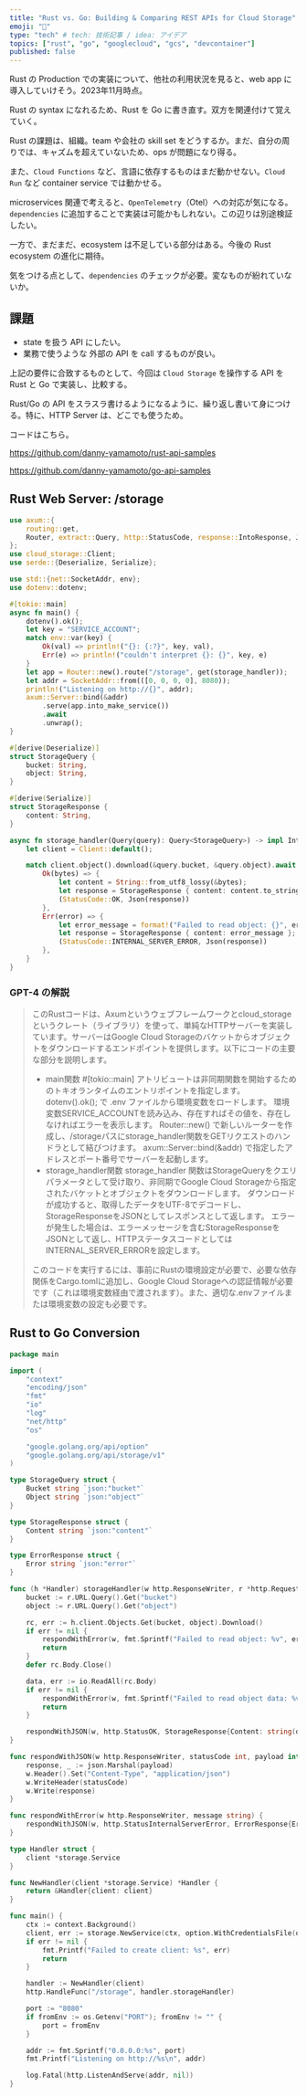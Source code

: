 ```yaml
---
title: "Rust vs. Go: Building & Comparing REST APIs for Cloud Storage"
emoji: "🚀"
type: "tech" # tech: 技術記事 / idea: アイデア
topics: ["rust", "go", "googlecloud", "gcs", "devcontainer"]
published: false
---
```

Rust の Production での実装について、他社の利用状況を見ると、web app に導入していけそう。2023年11月時点。

Rust の syntax になれるため、Rust を Go に書き直す。双方を関連付けて覚えていく。

Rust の課題は、組織。team や会社の skill set をどうするか。まだ、自分の周りでは、キャズムを超えていないため、ops が問題になり得る。

また、`Cloud Functions` など、言語に依存するものはまだ動かせない。`Cloud Run` など container service では動かせる。

microservices 関連で考えると、`OpenTelemetry`（Otel）への対応が気になる。`dependencies` に追加することで実装は可能かもしれない。この辺りは別途検証したい。

一方で、まだまだ、ecosystem は不足している部分はある。今後の Rust ecosystem の進化に期待。

気をつける点として、`dependencies` のチェックが必要。変なものが紛れていないか。

## 課題
- state を扱う API にしたい。
- 業務で使うような 外部の API を call するものが良い。

上記の要件に合致するものとして、今回は `Cloud Storage` を操作する API を Rust と Go で実装し、比較する。

Rust/Go の API をスラスラ書けるようになるように、繰り返し書いて身につける。特に、HTTP Server は、どこでも使うため。

コードはこちら。

https://github.com/danny-yamamoto/rust-api-samples

https://github.com/danny-yamamoto/go-api-samples

## Rust Web Server: /storage
```rust
use axum::{
    routing::get,
    Router, extract::Query, http::StatusCode, response::IntoResponse, Json,
};
use cloud_storage::Client;
use serde::{Deserialize, Serialize};

use std::{net::SocketAddr, env};
use dotenv::dotenv;

#[tokio::main]
async fn main() {
    dotenv().ok();
    let key = "SERVICE_ACCOUNT";
    match env::var(key) {
        Ok(val) => println!("{}: {:?}", key, val),
        Err(e) => println!("couldn't interpret {}: {}", key, e)
    }
    let app = Router::new().route("/storage", get(storage_handler));
    let addr = SocketAddr::from(([0, 0, 0, 0], 8080));
    println!("Listening on http://{}", addr);
    axum::Server::bind(&addr)
        .serve(app.into_make_service())
        .await
        .unwrap();
}

#[derive(Deserialize)]
struct StorageQuery {
    bucket: String,
    object: String,
}

#[derive(Serialize)]
struct StorageResponse {
    content: String,
}

async fn storage_handler(Query(query): Query<StorageQuery>) -> impl IntoResponse {
    let client = Client::default();

    match client.object().download(&query.bucket, &query.object).await {
        Ok(bytes) => {
            let content = String::from_utf8_lossy(&bytes);
            let response = StorageResponse { content: content.to_string() };
            (StatusCode::OK, Json(response))
        },
        Err(error) => {
            let error_message = format!("Failed to read object: {}", error);
            let response = StorageResponse { content: error_message };
            (StatusCode::INTERNAL_SERVER_ERROR, Json(response))
        },
    }
}
```

### GPT-4 の解説
> このRustコードは、Axumというウェブフレームワークとcloud_storageというクレート（ライブラリ）を使って、単純なHTTPサーバーを実装しています。サーバーはGoogle Cloud Storageのバケットからオブジェクトをダウンロードするエンドポイントを提供します。以下にコードの主要な部分を説明します。
> * main関数
#[tokio::main] アトリビュートは非同期関数を開始するためのトキオランタイムのエントリポイントを指定します。
dotenv().ok(); で .env ファイルから環境変数をロードします。
環境変数SERVICE_ACCOUNTを読み込み、存在すればその値を、存在しなければエラーを表示します。
Router::new() で新しいルーターを作成し、/storageパスにstorage_handler関数をGETリクエストのハンドラとして結びつけます。
axum::Server::bind(&addr) で指定したアドレスとポート番号でサーバーを起動します。
> * storage_handler関数
storage_handler 関数はStorageQueryをクエリパラメータとして受け取り、非同期でGoogle Cloud Storageから指定されたバケットとオブジェクトをダウンロードします。
ダウンロードが成功すると、取得したデータをUTF-8でデコードし、StorageResponseをJSONとしてレスポンスとして返します。
エラーが発生した場合は、エラーメッセージを含むStorageResponseをJSONとして返し、HTTPステータスコードとしてはINTERNAL_SERVER_ERRORを設定します。
> 
> このコードを実行するには、事前にRustの環境設定が必要で、必要な依存関係をCargo.tomlに追加し、Google Cloud Storageへの認証情報が必要です（これは環境変数経由で渡されます）。また、適切な.envファイルまたは環境変数の設定も必要です。

## Rust to Go Conversion
```go
package main

import (
	"context"
	"encoding/json"
	"fmt"
	"io"
	"log"
	"net/http"
	"os"

	"google.golang.org/api/option"
	"google.golang.org/api/storage/v1"
)

type StorageQuery struct {
	Bucket string `json:"bucket"`
	Object string `json:"object"`
}

type StorageResponse struct {
	Content string `json:"content"`
}

type ErrorResponse struct {
	Error string `json:"error"`
}

func (h *Handler) storageHandler(w http.ResponseWriter, r *http.Request) {
	bucket := r.URL.Query().Get("bucket")
	object := r.URL.Query().Get("object")

	rc, err := h.client.Objects.Get(bucket, object).Download()
	if err != nil {
		respondWithError(w, fmt.Sprintf("Failed to read object: %v", err))
		return
	}
	defer rc.Body.Close()

	data, err := io.ReadAll(rc.Body)
	if err != nil {
		respondWithError(w, fmt.Sprintf("Failed to read object data: %v", err))
		return
	}

	respondWithJSON(w, http.StatusOK, StorageResponse{Content: string(data)})
}

func respondWithJSON(w http.ResponseWriter, statusCode int, payload interface{}) {
	response, _ := json.Marshal(payload)
	w.Header().Set("Content-Type", "application/json")
	w.WriteHeader(statusCode)
	w.Write(response)
}

func respondWithError(w http.ResponseWriter, message string) {
	respondWithJSON(w, http.StatusInternalServerError, ErrorResponse{Error: message})
}

type Handler struct {
	client *storage.Service
}

func NewHandler(client *storage.Service) *Handler {
	return &Handler{client: client}
}

func main() {
	ctx := context.Background()
	client, err := storage.NewService(ctx, option.WithCredentialsFile(os.Getenv("GOOGLE_APPLICATION_CREDENTIALS")))
	if err != nil {
		fmt.Printf("Failed to create client: %s", err)
		return
	}

	handler := NewHandler(client)
	http.HandleFunc("/storage", handler.storageHandler)

	port := "8080"
	if fromEnv := os.Getenv("PORT"); fromEnv != "" {
		port = fromEnv
	}

	addr := fmt.Sprintf("0.0.0.0:%s", port)
	fmt.Printf("Listening on http://%s\n", addr)

	log.Fatal(http.ListenAndServe(addr, nil))
}
```
